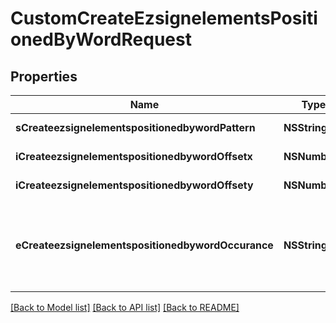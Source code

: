 # CustomCreateEzsignelementsPositionedByWordRequest

## Properties
Name | Type | Description | Notes
------------ | ------------- | ------------- | -------------
**sCreateezsignelementspositionedbywordPattern** | **NSString*** | The word to search | 
**iCreateezsignelementspositionedbywordOffsetx** | **NSNumber*** | The X offset | 
**iCreateezsignelementspositionedbywordOffsety** | **NSNumber*** | The Y offset | 
**eCreateezsignelementspositionedbywordOccurance** | **NSString*** | The occurance in the search to add the ezsign element | 

[[Back to Model list]](../README.md#documentation-for-models) [[Back to API list]](../README.md#documentation-for-api-endpoints) [[Back to README]](../README.md)


